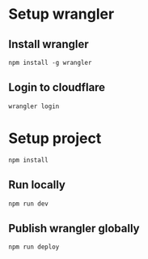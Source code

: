 # Setup wrangler


## Install wrangler
```
npm install -g wrangler
```

## Login to cloudflare
```
wrangler login
```

# Setup project
```
npm install
```

## Run locally
```
npm run dev
```

## Publish wrangler globally

```
npm run deploy
```
